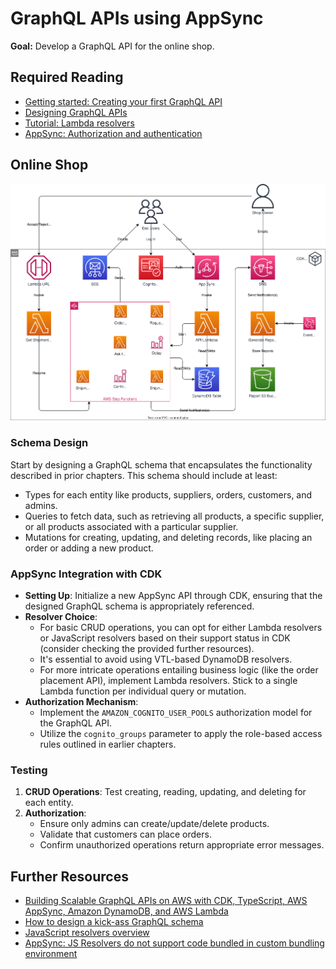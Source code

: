 # GraphQL APIs using AppSync

**Goal:** Develop a GraphQL API for the online shop.

## Required Reading

- [Getting started: Creating your first GraphQL API](https://docs.aws.amazon.com/appsync/latest/devguide/quickstart.html)
- [Designing GraphQL APIs](https://docs.aws.amazon.com/appsync/latest/devguide/designing-a-graphql-api.html)
- [Tutorial: Lambda resolvers](https://docs.aws.amazon.com/appsync/latest/devguide/tutorial-lambda-resolvers.html)
- [AppSync: Authorization and authentication](https://docs.aws.amazon.com/appsync/latest/devguide/security-authz.html#amazon-cognito-user-pools-authorization)

## Online Shop

![Overview](./diagrams/080-appsync.drawio.svg "Overview")

### Schema Design

Start by designing a GraphQL schema that encapsulates the functionality described in prior chapters. This schema should include at least:

- Types for each entity like products, suppliers, orders, customers, and admins.
- Queries to fetch data, such as retrieving all products, a specific supplier, or all products associated with a particular supplier.
- Mutations for creating, updating, and deleting records, like placing an order or adding a new product.

### AppSync Integration with CDK

- **Setting Up**: Initialize a new AppSync API through CDK, ensuring that the designed GraphQL schema is appropriately referenced.
- **Resolver Choice**: 
   - For basic CRUD operations, you can opt for either Lambda resolvers or JavaScript resolvers based on their support status in CDK (consider checking the provided further resources).
   - It's essential to avoid using VTL-based DynamoDB resolvers.
   - For more intricate operations entailing business logic (like the order placement API), implement Lambda resolvers. Stick to a single Lambda function per individual query or mutation.
- **Authorization Mechanism**: 
   - Implement the `AMAZON_COGNITO_USER_POOLS` authorization model for the GraphQL API.
   - Utilize the `cognito_groups` parameter to apply the role-based access rules outlined in earlier chapters. 

### Testing 

1. **CRUD Operations**: Test creating, reading, updating, and deleting for each entity.
2. **Authorization**: 
   - Ensure only admins can create/update/delete products.
   - Validate that customers can place orders.
   - Confirm unauthorized operations return appropriate error messages.

## Further Resources

- [Building Scalable GraphQL APIs on AWS with CDK, TypeScript, AWS AppSync, Amazon DynamoDB, and AWS Lambda](https://aws.amazon.com/blogs/mobile/building-scalable-graphql-apis-on-aws-with-cdk-and-aws-appsync/)
- [How to design a kick-ass GraphQL schema](https://javascript.plainenglish.io/how-to-design-a-kick-ass-graphql-schema-79d573e85147)
- [JavaScript resolvers overview](https://docs.aws.amazon.com/appsync/latest/devguide/resolver-reference-overview-js.html#additional-utilities)
- [AppSync: JS Resolvers do not support code bundled in custom bundling environment](https://github.com/aws/aws-cdk/issues/24548)
